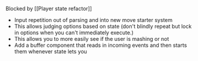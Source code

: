 Blocked by [[Player state refactor]]

- Input repetition out of parsing and into new move starter system
- This allows judging options based on state (don't blindly repeat but lock in options when you can't immediately execute.)
- This allows you to more easily see if the user is mashing or not
- Add a buffer component that reads in incoming events and then starts them whenever state lets you